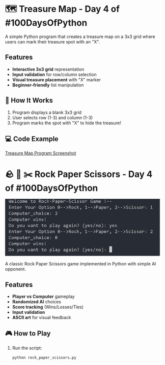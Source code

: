 # 🗺️ Treasure Map - Day 4 of #100DaysOfPython

A simple Python program that creates a treasure map on a 3x3 grid where users can mark their treasure spot with an "X".

## Features
- **Interactive 3x3 grid** representation
- **Input validation** for row/column selection
- **Visual treasure placement** with "X" marker
- **Beginner-friendly** list manipulation

## 🚀 How It Works
1. Program displays a blank 3x3 grid
2. User selects row (1-3) and column (1-3)
3. Program marks the spot with "X" to hide the treasure!

## 💻 Code Example
[Treasure Map Program Screenshot](images/Treasure_map.png)

# 🪨 📄 ✂️ Rock Paper Scissors - Day 4 of #100DaysOfPython

![Game Screenshot](./images/screenshot.png)

A classic Rock Paper Scissors game implemented in Python with simple AI opponent.

## Features
- **Player vs Computer** gameplay
- **Randomized AI** choices
- **Score tracking** (Wins/Losses/Ties)
- **Input validation**
- **ASCII art** for visual feedback

## 🎮 How to Play
1. Run the script:
   ```bash
   python rock_paper_scissors.py
